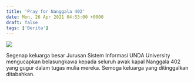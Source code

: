 ```yaml
---
title: 'Pray for Nanggala 402'
date: Mon, 26 Apr 2021 04:53:00 +0000
draft: false
tags: ['Berita']
---
```


![](https://unda.ac.id/2/wp-content/uploads/2021/04/pray-1024x1024.png)

Segenap keluarga besar Jurusan Sistem Informasi UNDA University mengucapkan belasungkawa kepada seluruh awak kapal Nanggala 402 yang gugur dalam tugas mulia mereka. Semoga keluarga yang ditinggalkan ditabahkan.